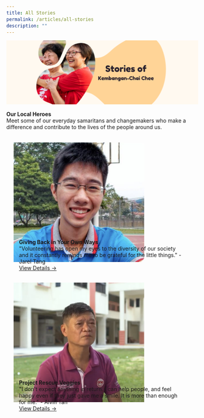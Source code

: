 ```yaml
---
title: All Stories
permalink: /articles/all-stories
description: ""
---
```

![](/images/Banners/Stories.png)

<b>Our Local Heroes</b>
<br>Meet some of our everyday samaritans and changemakers who make a difference and contribute to the lives of the people around us. <br>

<ul style="display: grid; grid-template-columns: repeat(auto-fit, minmax(228px, 1fr)); gap: 1rem; margin: 2rem 2vw; padding: 0; list-style-type: none;"> 


<li><div style="position: relative; display: block; height: 100%;  overflow: hidden; text-decoration: none;"><div style="width:343px;height:235px;"><img style="height:auto;width:100%;" src="/images/JarelTang.png"></div><div style="position: relative; display: flex; align-items: center; gap: 2em; padding: 1em 1em 0;"><h3 style="font-size: 1em; margin: 0 0 .3em;"></h3></div><p style="padding: 0 1em 1em;margin: 0; overflow: hidden;"><b>Giving Back in Your Own Ways</b><br />"Volunteering has open my eyes to the diversity of our society and it constantly reminds me to be grateful for the little things." - Jarel Tang<br><a href="/articles/giving-back-in-you-own-ways">View Details -></a> </p> </div></li> 
	
<li><div style="position: relative; display: block; height: 100%;  overflow: hidden; text-decoration: none;"><div style="width:343px;height:235px;"><img style="height:auto;width:100%;" src="/images/AlvinTan.png"></div><div style="position: relative; display: flex; align-items: center; gap: 2em; padding: 1em 1em 0;"><h3 style="font-size: 1em; margin: 0 0 .3em;"></h3></div><p style="padding: 0 1em 1em;margin: 0; overflow: hidden;"><b>Project Rescue Veggies</b><br />"I don't expect anything in return. I can help people, and feel happy even if they just gave me a smile. It is more than enough for me." - Alvin Tan<br><a href="/articles/alvin-project-rescue-veggies">View Details -></a> </p> </div></li> 

	
<ul>